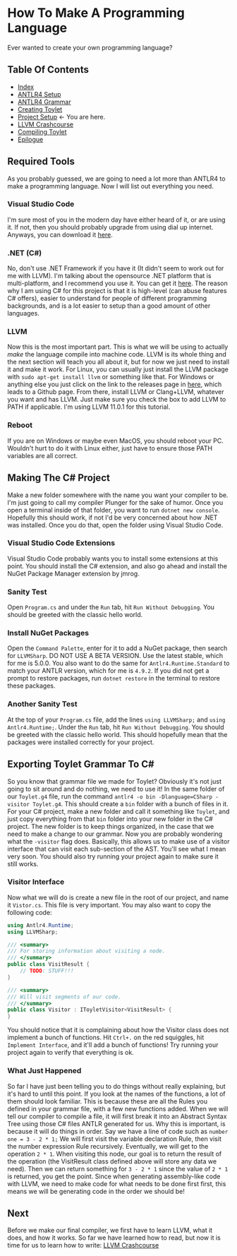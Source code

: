# How To Make A Programming Language
Ever wanted to create your own programming language?

## Table Of Contents
* [Index](index.md)
* [ANTLR4 Setup](antlrSetup.md)
* [ANTLR4 Grammar](grammar.md)
* [Creating Toylet](creatingToylet.md)
* [Project Setup](projectSetup.md) <- You are here.
* [LLVM Crashcourse](llvm.md)
* [Compiling Toylet](compilingToylet.md)
* [Epilogue](epilogue.md)

## Required Tools
As you probably guessed, we are going to need a lot more than ANTLR4 to make a programming language. Now I will list out everything you need.

### Visual Studio Code
I'm sure most of you in the modern day have either heard of it, or are using it. If not, then you should probably upgrade from using dial up internet. Anyways, you can download it [here](https://code.visualstudio.com/Download).

### .NET (C#)
No, don't use .NET Framework if you have it (It didn't seem to work out for me with LLVM). I'm talking about the opensource .NET platform that is multi-platform, and I recommend you use it. You can get it [here](https://dotnet.microsoft.com/download). The reason why I am using C# for this project is that it is high-level (can abuse features C# offers), easier to understand for people of different programming backgrounds, and is a lot easier to setup than a good amount of other languages.

### LLVM
Now this is the most important part. This is what we will be using to actually *make* the language compile into machine code. LLVM is its whole thing and the next section will teach you all about it, but for now we just need to install it and make it work. For Linux, you can usually just install the LLVM package with `sudo apt-get install llvm` or something like that. For Windows or anything else you just click on the link to the releases page in [here](https://releases.llvm.org/download.html), which leads to a Github page. From there, install LLVM or Clang+LLVM, whatever you want and has LLVM. Just make sure you check the box to add LLVM to PATH if applicable. I'm using LLVM 11.0.1 for this tutorial.

### Reboot
If you are on Windows or maybe even MacOS, you should reboot your PC. Wouldn't hurt to do it with Linux either, just have to ensure those PATH variables are all correct.

## Making The C# Project
Make a new folder somewhere with the name you want your compiler to be. I'm just going to call my compiler Plunger for the sake of humor. Once you open a terminal inside of that folder, you want to run `dotnet new console`. Hopefully this should work, if not I'd be very concerned about how .NET was installed. Once you do that, open the folder using Visual Studio Code.

### Visual Studio Code Extensions
Visual Studio Code probably wants you to install some extensions at this point. You should install the C# extension, and also go ahead and install the NuGet Package Manager extension by jmrog.

### Sanity Test
Open `Program.cs` and under the `Run` tab, hit `Run Without Debugging`. You should be greeted with the classic hello world.

### Install NuGet Packages
Open the `Command Palette`, enter for it to add a NuGet package, then search for `LLVMSharp`. DO NOT USE A BETA VERSION. Use the latest stable, which for me is 5.0.0. You also want to do the same for `Antlr4.Runtime.Standard` to match your ANTLR version, which for me is `4.9.2`. If you did not get a prompt to restore packages, run `dotnet restore` in the terminal to restore these packages.

### Another Sanity Test
At the top of your `Program.cs` file, add the lines `using LLVMSharp;` and `using Antlr4.Runtime;`.
Under the `Run` tab, hit `Run Without Debugging`. You should be greeted with the classic hello world. This should hopefully mean that the packages were installed correctly for your project.

## Exporting Toylet Grammar To C#
So you know that grammar file we made for Toylet? Obviously it's not just going to sit around and do nothing, we need to use it! In the same folder of our `Toylet.g4` file, run the command `antlr4 -o bin -Dlanguage=CSharp -visitor Toylet.g4`. This should create a `bin` folder with a bunch of files in it. For your C# project, make a new folder and call it something like `Toylet`, and just copy everything from that `bin` folder into your new folder in the C# project. The new folder is to keep things organized, in the case that we need to make a change to our grammar. Now you are probably wondering what the `-visitor` flag does. Basically, this allows us to make use of a visitor interface that can visit each sub-section of the AST. You'll see what I mean very soon. You should also try running your project again to make sure it still works.

### Visitor Interface
Now what we will do is create a new file in the root of our project, and name it `Vistor.cs`. This file is very important. You may also want to copy the following code:
```cs
using Antlr4.Runtime;
using LLVMSharp;

/// <summary>
/// For storing information about visiting a node.
/// </summary>
public class VisitResult {
    // TODO: STUFF!!!
}

/// <summary>
/// Will visit segments of our code.
/// </summary>
public class Visitor : IToyletVisitor<VisitResult> {
}
```
You should notice that it is complaining about how the Visitor class does not implement a bunch of functions. Hit `Ctrl+.` on the red squiggles, hit `Implement Interface`, and it'll add a bunch of functions! Try running your project again to verify that everything is ok.

### What Just Happened
So far I have just been telling you to do things without really explaining, but it's hard to until this point. If you look at the names of the functions, a lot of them should look familiar. This is because these are all the Rules you defined in your grammar file, with a few new functions added. When we will tell our compiler to compile a file, it will first break it into an Abstract Syntax Tree using those C# files ANTLR generated for us. Why this is important, is because it will do things in order. Say we have a line of code such as `number one = 3 - 2 * 1;` We will first visit the variable declaration Rule, then visit the number expression Rule recursively. Eventually, we will get to the operation `2 * 1`. When visiting this node, our goal is to return the result of the operation (the VisitResult class defined above will store any data we need). Then we can return something for `3 - 2 * 1` since the value of `2 * 1` is returned, you get the point. Since when generating assembly-like code with LLVM, we need to make code for what needs to be done first first, this means we will be generating code in the order we should be!

## Next
Before we make our final compiler, we first have to learn LLVM, what it does, and how it works. So far we have learned how to read, but now it is time for us to learn how to write: [LLVM Crashcourse](llvm.md)